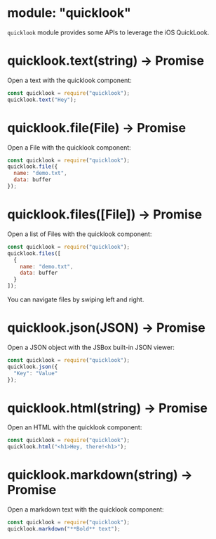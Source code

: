 # module: "quicklook"

`quicklook` module provides some APIs to leverage the iOS QuickLook.

# quicklook.text(string) -> Promise

Open a text with the quicklook component:

```js
const quicklook = require("quicklook");
quicklook.text("Hey");
```

# quicklook.file(File) -> Promise

Open a File with the quicklook component:

```js
const quicklook = require("quicklook");
quicklook.file({
  name: "demo.txt",
  data: buffer
});
```

# quicklook.files([File]) -> Promise

Open a list of Files with the quicklook component:

```js
const quicklook = require("quicklook");
quicklook.files([
  {
    name: "demo.txt",
    data: buffer
  }
]);
```

You can navigate files by swiping left and right.

# quicklook.json(JSON) -> Promise

Open a JSON object with the JSBox built-in JSON viewer:

```js
const quicklook = require("quicklook");
quicklook.json({
  "Key": "Value"
});
```

# quicklook.html(string) -> Promise

Open an HTML with the quicklook component:

```js
const quicklook = require("quicklook");
quicklook.html("<h1>Hey, there!<h1>");
```

# quicklook.markdown(string) -> Promise

Open a markdown text with the quicklook component:

```js
const quicklook = require("quicklook");
quicklook.markdown("**Bold** text");
```